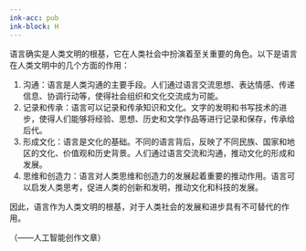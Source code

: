 ```yaml
---
ink-acc: pub
ink-block: H
---
```



语言确实是人类文明的根基，它在人类社会中扮演着至关重要的角色。以下是语言在人类文明中的几个方面的作用：

1. 沟通：语言是人类沟通的主要手段。人们通过语言交流思想、表达情感、传递信息、协调行动等，使得社会组织和文化交流成为可能。
2. 记录和传承：语言可以记录和传承知识和文化。文字的发明和书写技术的进步，使得人们能够将经验、思想、历史和文学作品等进行记录和保存，传承给后代。
3. 形成文化：语言是文化的基础。不同的语言背后，反映了不同民族、国家和地区的文化、价值观和历史背景。人们通过语言交流和沟通，推动文化的形成和发展。
4. 思维和创造力：语言对人类思维和创造力的发展起着重要的推动作用。语言可以启发人类思考，促进人类的创新和发明，推动文化和科技的发展。

因此，语言作为人类文明的根基，对于人类社会的发展和进步具有不可替代的作用。

（——人工智能创作文章）